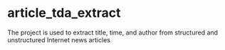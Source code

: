 # article_tda_extract
The project is used to extract title, time, and author from structured and unstructured Internet news articles
